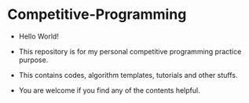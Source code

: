 # Competitive-Programming

* Hello World!

* This repository is for my personal competitive programming practice purpose.

* This contains codes, algorithm templates, tutorials and other stuffs.

* You are welcome if you find any of the contents helpful.
